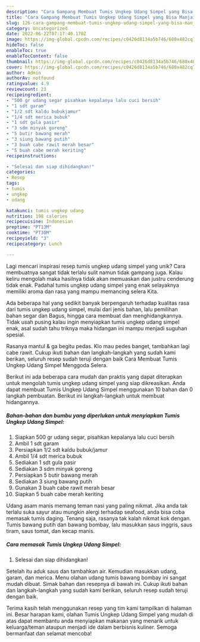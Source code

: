 ```yaml
---
description: "Cara Gampang Membuat Tumis Ungkep Udang Simpel yang Bisa Manjain Lidah"
title: "Cara Gampang Membuat Tumis Ungkep Udang Simpel yang Bisa Manjain Lidah"
slug: 126-cara-gampang-membuat-tumis-ungkep-udang-simpel-yang-bisa-manjain-lidah
category: Uncategorized
date: 2022-06-22T07:17:40.170Z
image: https://img-global.cpcdn.com/recipes/c0426d8134a5b746/680x482cq70/tumis-ungkep-udang-simpel-foto-resep-utama.jpg
hideToc: false
enableToc: true
enableTocContent: false
thumbnail: https://img-global.cpcdn.com/recipes/c0426d8134a5b746/680x482cq70/tumis-ungkep-udang-simpel-foto-resep-utama.jpg
cover: https://img-global.cpcdn.com/recipes/c0426d8134a5b746/680x482cq70/tumis-ungkep-udang-simpel-foto-resep-utama.jpg
author: Admin
authorAv: notfound
ratingvalue: 4.9
reviewcount: 23
recipeingredient:
- "500 gr udang segar pisahkan kepalanya lalu cuci bersih"
- "1 sdt garam"
- "1/2 sdt kaldu bubukjamur"
- "1/4 sdt merica bubuk"
- "1 sdt gula pasir"
- "3 sdm minyak goreng"
- "5 butir bawang merah"
- "3 siung bawang putih"
- "3 buah cabe rawit merah besar"
- "5 buah cabe merah keriting"
recipeinstructions:

- "Selesai dan siap dihidangkan!"
categories:
- Resep
tags:
- tumis
- ungkep
- udang

katakunci: tumis ungkep udang 
nutrition: 198 calories
recipecuisine: Indonesian
preptime: "PT13M"
cooktime: "PT30M"
recipeyield: "3"
recipecategory: Lunch

---
```





Lagi mencari inspirasi resep tumis ungkep udang simpel yang unik? Cara membuatnya sangat tidak terlalu sulit namun tidak gampang juga. Kalau keliru mengolah maka hasilnya tidak akan memuaskan dan justru cenderung tidak enak. Padahal tumis ungkep udang simpel yang enak selayaknya memiliki aroma dan rasa yang mampu memancing selera Kita.





Ada beberapa hal yang sedikit banyak berpengaruh terhadap kualitas rasa dari tumis ungkep udang simpel, mulai dari jenis bahan, lalu pemilihan bahan segar dan Bagus, hingga cara membuat dan menghidangkannya. Tidak usah pusing kalau ingin menyiapkan tumis ungkep udang simpel enak,      asal sudah tahu triknya maka hidangan ini mampu menjadi suguhan spesial.














Rasanya mantul &amp; ga begitu pedas. Klo mau pedes banget, tambahkan lagi cabe rawit. Cukup ikuti bahan dan langkah-langkah yang sudah kami berikan, seluruh resep sudah teruji dengan baik Cara Membuat Tumis Ungkep Udang Simpel Menggoda Selera.






Berikut ini ada beberapa cara mudah dan praktis yang dapat diterapkan untuk mengolah tumis ungkep udang simpel yang siap dikreasikan. Anda dapat membuat Tumis Ungkep Udang Simpel menggunakan 10 bahan dan 0 langkah pembuatan. Berikut ini langkah-langkah untuk membuat hidangannya.

<!--inarticleads1-->

##### Bahan-bahan dan bumbu yang diperlukan untuk menyiapkan Tumis Ungkep Udang Simpel:

1. Siapkan 500 gr udang segar, pisahkan kepalanya lalu cuci bersih
1. Ambil 1 sdt garam
1. Persiapkan 1/2 sdt kaldu bubuk/jamur
1. Ambil 1/4 sdt merica bubuk
1. Sediakan 1 sdt gula pasir
1. Sediakan 3 sdm minyak goreng
1. Persiapkan 5 butir bawang merah
1. Sediakan 3 siung bawang putih
1. Gunakan 3 buah cabe rawit merah besar
1. Siapkan 5 buah cabe merah keriting


Udang asam manis memang teman nasi yang paling nikmat. Jika anda tak terlalu suka sayur atau mungkin alergi terhadap seafood, anda bisa coba memasak tumis daging. Tenang saja, rasanya tak kalah nikmat kok dengan. Tumis bawang putih dan bawang bombay, lalu masukkan saus inggris, saus tiram, saus tomat, dan kecap manis. 

<!--inarticleads2-->

##### Cara memasak Tumis Ungkep Udang Simpel:


1. Selesai dan siap dihidangkan!

Setelah itu aduk saus dan tambahkan air. Kemudian masukkan udang, garam, dan merica. Menu olahan udang tumis bawang bombay ini sangat mudah dibuat. Simak bahan dan resepnya di bawah ini. Cukup ikuti bahan dan langkah-langkah yang sudah kami berikan, seluruh resep sudah teruji dengan baik. 

Terima kasih telah menggunakan resep yang tim kami tampilkan di halaman ini. Besar harapan kami, olahan Tumis Ungkep Udang Simpel yang mudah di atas dapat membantu anda menyiapkan makanan yang menarik untuk keluarga/teman ataupun menjadi ide dalam berbisnis kuliner. Semoga bermanfaat dan selamat mencoba!
